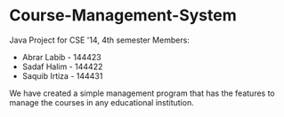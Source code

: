 # Course-Management-System
Java Project for CSE '14, 4th semester
Members: 
- Abrar Labib - 144423 
- Sadaf Halim - 144422 
- Saquib Irtiza - 144431

We have created a simple management program that has the features to manage the courses in any educational institution.
